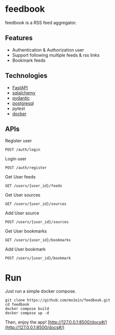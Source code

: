# feedbook
feedbook is a RSS feed aggregator. <br />

## Features
- Authentication & Authorization user
- Support following multiple feeds & rss links
- Bookmark feeds


##  Technologies
- [FastAPI](https://fastapi.tiangolo.com/)
- [sqlalchemy](sqlalchemy.org)
- [pydantic](https://docs.pydantic.dev/latest/)
- [postgresql](https://www.postgresql.org/)
- pytest
- [docker](https://www.docker.com/)


## APIs

Register user
```
POST /auth/login
```

Login user
```
POST /auth/register
```

Get User feeds
```
GET /users/{user_id}/feeds
```

Get User sources
```
GET /users/{user_id}/sources
```

Add User source
```
POST /users/{user_id}/sources
```

Get User bookmarks
```
GET /users/{user_id}/bookmarks
```

Add User bookmark
```
POST /users/{user_id}/bookmark
```

# Run
Just run a simple docker compose.
```
git clone https://github.com/mo1ein/feedbook.git
cd feedbook
docker compose build
docker compose up -d
```
Then, enjoy the app! [http://127.0.0.1:8500/docs#/](http://127.0.0.1:8500/docs#/)
